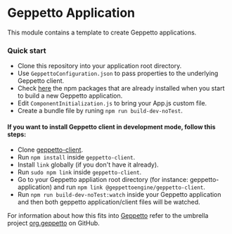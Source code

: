 # Geppetto Application

This module contains a template to create Geppetto applications.

### Quick start

- Clone this repository into your application root directory.
- Use `GeppettoConfiguration.json` to pass properties to the underlying Geppetto client.
- Check [here](https://github.com/openworm/geppetto-client/blob/wip/package.json) the npm packages that are already installed when you start to build a new Geppetto application.
- Edit `ComponentInitialization.js` to bring your App.js custom file.
- Create a bundle file by runing `npm run build-dev-noTest`.

#### If you want to install Geppetto client in development mode, follow this steps:

- Clone [geppetto-client](https://github.com/openworm/geppetto-client.git).
- Run `npm install` inside `geppetto-client`.
- Install `link` globally (if you don't have it already).
- Run `sudo npm link` inside `geppetto-client`.
- Go to your Geppetto appliation root directory (for instance: geppetto-application) and run `npm link @geppettoengine/geppetto-client`.
- Run `npm run build-dev-noTest:watch` inside your Geppetto application and then both geppetto application/client files will be watched.



For information about how this fits into [Geppetto](http://www.geppetto.org/) refer to the umbrella project [org.geppetto](https://github.com/openworm/org.geppetto) on GitHub.
